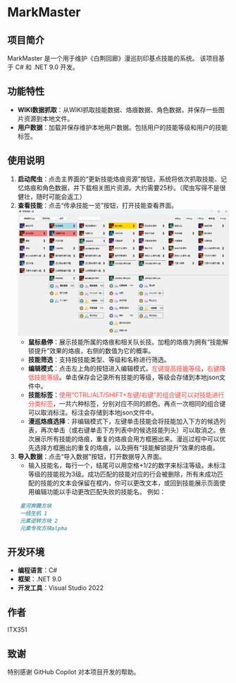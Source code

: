 # MarkMaster

## 项目简介

MarkMaster 是一个用于维护《白荆回廊》漫巡刻印基点技能的系统。
该项目基于 C# 和 .NET 9.0 开发。

## 功能特性

- **WIKI数据抓取**：从WIKI抓取技能数据、烙痕数据、角色数据，并保存一些图片资源到本地文件。
- **用户数据**：加载并保存维护本地用户数据。包括用户的技能等级和用户的技能标签。

## 使用说明

1. **启动爬虫**：点击主界面的“更新技能烙痕资源”按钮，系统将依次抓取技能、记忆烙痕和角色数据，并下载相关图片资源。大约需要25秒。（爬虫写得不是很健壮，随时可能会返工）
2. **查看技能**：点击“传承技能一览”按钮，打开技能查看界面。
![Example Image](example1.png)
   - **鼠标悬停**：展示技能所属的烙痕和相关队长技。加粗的烙痕为拥有“技能解锁提升”效果的烙痕，右侧的数值为它的概率。
   - **技能筛选**：支持按技能类型、等级和名称进行筛选。
   - **编辑模式**：点击左上角的按钮进入编辑模式，<span style="color:#FF4444;">左键提高技能等级</span>，<span style="color:#FF4444;">右键降低技能等级</span>。单击保存会记录所有技能的等级，等级会存储到本地json文件中。
   - **技能标签**：<span style="color:#FF4444;">使用“CTRL/ALT/SHIFT+左键/右键”的组合键可以对技能进行分类标签</span>，一共六种标签，分别对应不同的颜色。再点一次相同的组合键可以取消标注。标注会存储到本地json文件中。
   - **漫巡烙痕选择**：非编辑模式下，左键单击技能会将技能加入下方的候选列表，再次单击（或右键单击下方列表中的候选技能列头）可以取消之。依次展示所有技能的烙痕，重复的烙痕会用方框圈出来。漫巡过程中可以优先选择方框圈出的重复的烙痕，以及拥有“技能解锁提升”效果的烙痕。
3. **导入数据**：点击“导入数据”按钮，打开数据导入界面。
   - 输入技能名，每行一个，结尾可以用空格+1/2的数字来标注等级。未标注等级的技能视为3级。成功匹配的技能对应的行会被删除，所有未成功匹配的技能的文本会保留在框内，你可以更改文本，或回到技能展示页面使用编辑功能以手动更改匹配失败的技能名。
例如：
```markdown
    星河奔腾方块
    一线生机 1
    元素逆转方块 2
    元素专攻方块alpha
```

## 开发环境

- **编程语言**：C#
- **框架**：.NET 9.0
- **开发工具**：Visual Studio 2022

## 作者

ITX351

## 致谢

特别感谢 GitHub Copilot 对本项目开发的帮助。